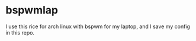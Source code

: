 # bspwmlap
I use this rice for arch linux with bspwm for my laptop, and I save my config in this repo.
